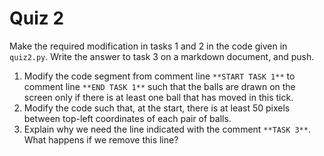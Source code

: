 # Quiz 2

Make the required modification in tasks 1 and 2 in the code given in `quiz2.py`. Write the answer to task 3 on a markdown document, and push.

1. Modify the code segment from comment line `**START TASK 1**` to comment line `**END TASK 1**` such that the balls are drawn on the screen only if there is at least one ball that has moved in this tick.
1. Modify the code such that, at the start, there is at least 50 pixels between top-left coordinates of each pair of balls.
1. Explain why we need the line indicated with the comment `**TASK 3**`. What happens if we remove this line?
